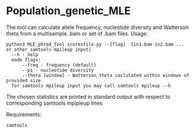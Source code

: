 # Population_genetic_MLE
The tool can calculate allele frequency, nucleotide diversity and  Watterson theta from a multisample .bam or set of .bam files.
Usage:

    python3 MLE_phred_Tool scoresfile.py --[flag]  [in1.bam in2.bam ...  or other samtools mpileup input]
      --h - help
      mode flags: 
          --freq - frequency (default)
          --pi - nucleotide diversity
          --theta [window] - Watterson theta caclulated within windows of provided size
      for samtools mpileup input you may call samtools mpileup --h 

The chosen statistics are printed in standard output with respect to corresponding samtools mpipleup lines

Requirements:

    samtools
